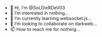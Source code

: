 - 👋 Hi, I’m @SoLDieRDeV03
- 👀 I’m interested in nothing...
- 🌱 I’m currently learning websocket.js...
- 💞️ I’m looking to collaborate on darkweb...
- 📫 How to reach me for nothing...

